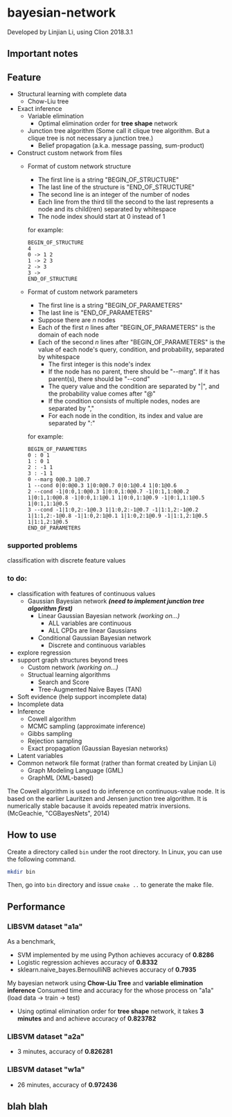 # bayesian-network

Developed by Linjian Li, using Clion 2018.3.1

## Important notes


## Feature
  * Structural learning with complete data
    * Chow-Liu tree
  * Exact inference
    * Variable elimination
      * Optimal elimination order for **tree shape** network
    * Junction tree algorithm (Some call it clique tree algorithm. But a clique tree is not necessary a junction tree.)
      * Belief propagation (a.k.a. message passing, sum-product)
  * Construct custom network from files
    * Format of custom network structure
      * The first line is a string "BEGIN_OF_STRUCTURE"
      * The last line of the structure is "END_OF_STRUCTURE"
      * The second line is an integer of the number of nodes
      * Each line from the third till the second to the last represents a node and its child(ren) separated by whitespace
      * The node index should start at 0 instead of 1

      for example:
      ```
      BEGIN_OF_STRUCTURE
      4
      0 -> 1 2
      1 -> 2 3
      2 -> 3
      3 ->
      END_OF_STRUCTURE
      ```
    * Format of custom network parameters
      * The first line is a string "BEGIN_OF_PARAMETERS"
      * The last line is "END_OF_PARAMETERS"
      * Suppose there are *n* nodes
      * Each of the first *n* lines after "BEGIN_OF_PARAMETERS" is the domain of each node
      * Each of the second *n* lines after "BEGIN_OF_PARAMETERS" is the value of each node's query, condition, and probability, separated by whitespace
        * The first integer is this node's index
        * If the node has no parent, there should be "--marg". If it has parent(s), there should be "--cond"
        * The query value and the condition are separated by "|", and the probability value comes after "@"
        * If the condition consists of multiple nodes, nodes are separated by ","
        * For each node in the condition, its index and value are separated by ":"

      for example:
      ```
      BEGIN_OF_PARAMETERS
      0 : 0 1
      1 : 0 1
      2 : -1 1
      3 : -1 1
      0 --marg 0@0.3 1@0.7
      1 --cond 0|0:0@0.3 1|0:0@0.7 0|0:1@0.4 1|0:1@0.6
      2 --cond -1|0:0,1:0@0.3 1|0:0,1:0@0.7 -1|0:1,1:0@0.2 1|0:1,1:0@0.8 -1|0:0,1:1@0.1 1|0:0,1:1@0.9 -1|0:1,1:1@0.5 1|0:1,1:1@0.5 
      3 --cond -1|1:0,2:-1@0.3 1|1:0,2:-1@0.7 -1|1:1,2:-1@0.2 1|1:1,2:-1@0.8 -1|1:0,2:1@0.1 1|1:0,2:1@0.9 -1|1:1,2:1@0.5 1|1:1,2:1@0.5
      END_OF_PARAMETERS
      ```

### supported problems
classification with discrete feature values

### to do:
 * classification with features of continuous values
   * Gaussian Bayesian network ***(need to implement junction tree algorithm first)***
     * Linear Gaussian Bayesian network *(working on...)*
       * ALL variables are continuous
       * ALL CPDs are linear Gaussians
     * Conditional Gaussian Bayesian network
       * Discrete and continuous variables
 * explore regression
 * support graph structures beyond trees
   * Custom network *(working on...)*
   * Structual learning algorithms
     * Search and Score
     * Tree-Augmented Naive Bayes (TAN)
 * Soft evidence (help support incomplete data)
 * Incomplete data
 * Inference
   * Cowell algorithm
   * MCMC sampling (approximate inference)
   * Gibbs sampling
   * Rejection sampling
   * Exact propagation (Gaussian Bayesian networks)
 * Latent variables
 * Common network file format (rather than format created by Linjian Li)
   * Graph Modeling Language (GML)
   * GraphML (XML-based)

The Cowell algorithm is used to do inference on continuous-value node. It is based on the earlier Lauritzen and Jensen junction tree algorithm. It is numerically stable bacause it avoids repeated matrix inversions. (McGeachie, "CGBayesNets", 2014)

## How to use
Create a directory called ```bin``` under the root directory. In Linux, you can use the following command.

```bash
mkdir bin
```

Then, go into ```bin``` directory and issue ```cmake ..``` to generate the make file.


## Performance

### LIBSVM dataset "a1a"
As a benchmark, 
 * SVM implemented by me using Python achieves accuracy of **0.8286**
 * Logistic regression achieves accuracy of **0.8332**
 * sklearn.naive_bayes.BernoulliNB achieves accuracy of **0.7935**
 
My bayesian network using **Chow-Liu Tree** and **variable elimination inference**
Consumed time and accuracy for the whose process on "a1a" (load data -> train -> test)
 * Using optimal elimination order for **tree shape** network, it takes **3 minutes** and and achieve accuracy of **0.823782**

### LIBSVM dataset "a2a"
 * 3 minutes, accuracy of **0.826281**

### LIBSVM dataset "w1a"
 * 26 minutes, accuracy of **0.972436**

## blah blah
